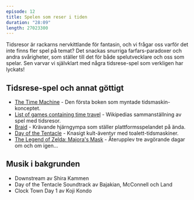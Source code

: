 ```yaml
---
episode: 12
title: Spelen som reser i tiden
duration: "28:09"
length: 27023300
---
```


Tidsresor är rackarns nervkittlande för fantasin, och vi frågar oss varför det inte finns fler spel på temat? Det snackas snurriga farfars-paradoxer och andra svårigheter, som ställer till det för både spelutvecklare och oss som spelar. Sen varvar vi självklart med några tidsrese-spel som verkligen har lyckats!

## Tidsrese-spel och annat göttigt

* [The Time Machine][1] - Den första boken som myntade tidsmaskin-konceptet.
* [List of games containing time travel][2] - Wikipedias sammanställning av spel med tidsresor.
* [Braid][3] - Krävande hjärngympa som ställer plattformsspelandet på ända.
* [Day of the Tentacle][4] - Knasigt kult-äventyr med toalett-tidsmaskiner.
* [The Legend of Zelda: Majora's Mask][5] - Återupplev tre avgörande dagar om och om igen...

## Musik i bakgrunden

* Downstream av Shira Kammen
* Day of the Tentacle Soundtrack av Bajakian, McConnell och Land
* Clock Town Day 1 av Koji Kondo

[1]: https://www.feedbooks.com/book/32/the-time-machine
[2]: https://en.wikipedia.org/wiki/List_of_games_containing_time_travel
[3]: https://braid-game.com/
[4]: https://www.doublefine.com/games/day-of-the-tentacle-remastered
[5]: https://www.zelda.com/majoras-mask/
